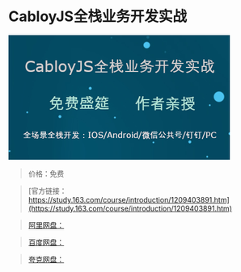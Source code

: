 # CabloyJS全栈业务开发实战

![img](../../../assets/study163/free/8cdcf254879f44fba3e654bb32436e81.png)

> 价格：免费

> [官方链接：https://study.163.com/course/introduction/1209403891.htm](https://study.163.com/course/introduction/1209403891.htm)

> [阿里网盘：]()

> [百度网盘：]()

> [夸克网盘：]()
